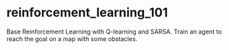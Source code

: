 # reinforcement_learning_101
Base Reinforcement Learning with Q-learning and SARSA. Train an agent to reach the goal on a map with some obstacles.
